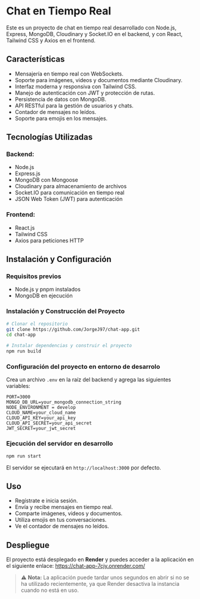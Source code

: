 # Chat en Tiempo Real

Este es un proyecto de chat en tiempo real desarrollado con Node.js, Express, MongoDB, Cloudinary y Socket.IO en el backend, y con React, Tailwind CSS y Axios en el frontend.

## Características
- Mensajería en tiempo real con WebSockets.
- Soporte para imágenes, videos y documentos mediante Cloudinary.
- Interfaz moderna y responsiva con Tailwind CSS.
- Manejo de autenticación con JWT y protección de rutas.
- Persistencia de datos con MongoDB.
- API RESTful para la gestión de usuarios y chats.
- Contador de mensajes no leídos.
- Soporte para emojis en los mensajes.

## Tecnologías Utilizadas

### Backend:
- Node.js
- Express.js
- MongoDB con Mongoose
- Cloudinary para almacenamiento de archivos
- Socket.IO para comunicación en tiempo real
- JSON Web Token (JWT) para autenticación

### Frontend:
- React.js
- Tailwind CSS
- Axios para peticiones HTTP

## Instalación y Configuración

### Requisitos previos
- Node.js y pnpm instalados
- MongoDB en ejecución

### Instalación y Construcción del Proyecto
```bash
# Clonar el repositorio
git clone https://github.com/JorgeJ97/chat-app.git
cd chat-app

# Instalar dependencias y construir el proyecto
npm run build
```

### Configuración del proyecto en entorno de desarrolo
Crea un archivo `.env` en la raíz del backend y agrega las siguientes variables:
```env
PORT=3000
MONGO_DB_URL=your_mongodb_connection_string
NODE_ENVIRONMENT = develop
CLOUD_NAME=your_cloud_name
CLOUD_API_KEY=your_api_key
CLOUD_API_SECRET=your_api_secret
JWT_SECRET=your_jwt_secret
```

### Ejecución del servidor en desarrollo
```bash
npm run start
```

El servidor se ejecutará en `http://localhost:3000` por defecto.

## Uso
- Regístrate e inicia sesión.
- Envía y recibe mensajes en tiempo real.
- Comparte imágenes, videos y documentos.
- Utiliza emojis en tus conversaciones.
- Ve el contador de mensajes no leídos.

## Despliegue
El proyecto está desplegado en **Render** y puedes acceder a la aplicación en el siguiente enlace:
https://chat-app-7cjy.onrender.com/

> ⚠ **Nota:** La aplicación puede tardar unos segundos en abrir si no se ha utilizado recientemente, ya que Render desactiva la instancia cuando no está en uso.

